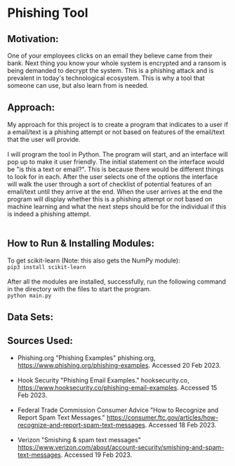 # Phishing Tool



## Motivation:
One of your employees clicks on an email they believe came from their bank. Next thing you know your whole system is encrypted and a ransom is being demanded to decrypt the system. This is a phishing attack and is prevalent in today's technological ecosystem. This is why a tool that someone can use, but also learn from is needed.

## Approach:
My approach for this project is to create a program that indicates to a user if a email/text is a phishing attempt or not based on features of the email/text that the user will provide.<br><br>
I will program the tool in Python. The program will start, and an interface will pop up to make it user friendly. The initial statement on the interface would be "is this a text or email?". This is because there would be different things to look for in each. After the user selects one of the options the interface will walk the user through a sort of checklist of potential features of an email/text until they arrive at the end. When the user arrives at the end the program will display whether this is a phishing attempt or not based on machine learning and what the next steps should be for the individual if this is indeed a phishing attempt.<br><br>

## How to Run & Installing Modules:

To get scikit-learn (Note: this also gets the NumPy module):<br>
`pip3 install scikit-learn`<br><br>
After all the modules are installed, successfully, run the following command in the directory with the files to start the program.<br>
`python main.py`

## Data Sets:


## Sources Used:
 - Phishing.org "Phishing Examples" phishing.org, https://www.phishing.org/phishing-examples. Accessed 20 Feb 2023.
<br><br>
 - Hook Security "Phishing Email Examples." hooksecurity.co, https://www.hooksecurity.co/phishing-email-examples. Accessed 15 Feb 2023.
<br><br>
 - Federal Trade Commission Consumer Advice "How to Recognize and Report Spam Text Messages." https://consumer.ftc.gov/articles/how-recognize-and-report-spam-text-messages. Accessed 18 Feb 2023.
<br><br>
 - Verizon "Smishing \& spam text messages" https://www.verizon.com/about/account-security/smishing-and-spam-text-messages. Accessed 19 Feb 2023.
